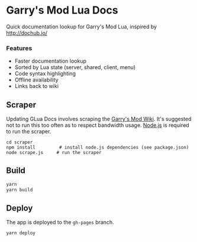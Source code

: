 # Garry's Mod Lua Docs

Quick documentation lookup for Garry's Mod Lua, inspired by http://dochub.io/

### Features ###
* Faster documentation lookup
* Sorted by Lua state (server, shared, client, menu)
* Code syntax highlighting
* Offline availability
* Links back to wiki

## Scraper ##
Updating GLua Docs involves scraping the [Garry's Mod Wiki](http://wiki.garrysmod.com/page/Main_Page).
It's suggested not to run this too often as to respect bandwidth usage.
[Node.js](http://nodejs.org/) is required to run the scraper.

    cd scraper
    npm install         # install node.js dependencies (see package.json)
    node scrape.js     # run the scraper
    
## Build ##
```bash
yarn
yarn build
```

## Deploy ##
The app is deployed to the `gh-pages` branch.
```bash
yarn deploy
```
